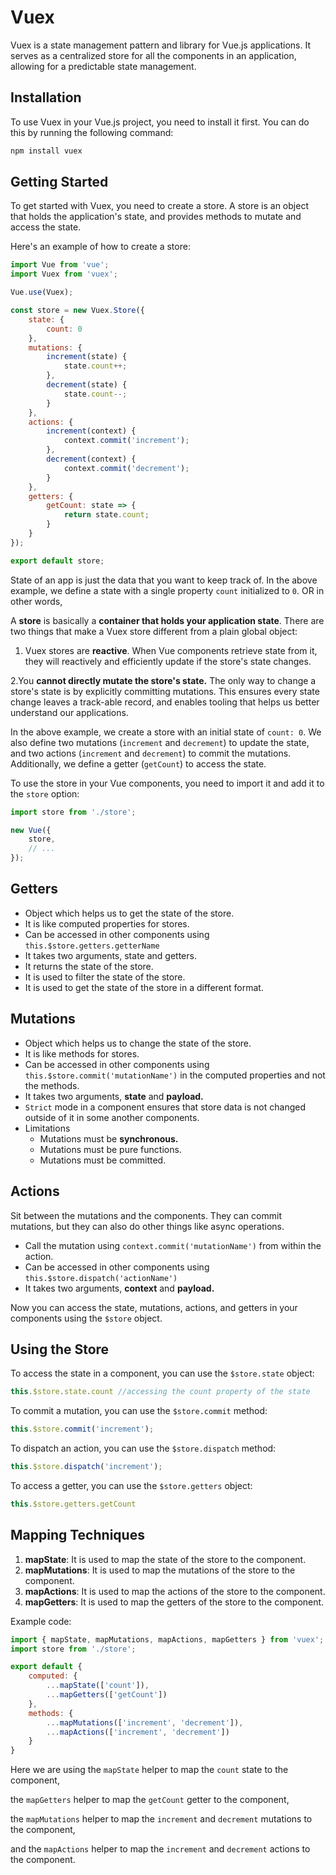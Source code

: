 # Vuex

Vuex is a state management pattern and library for Vue.js applications. It serves as a centralized store for all the components in an application, allowing for a predictable state management.

## Installation

To use Vuex in your Vue.js project, you need to install it first. You can do this by running the following command:

```bash
npm install vuex
```

## Getting Started

To get started with Vuex, you need to create a store. A store is an object that holds the application's state, and provides methods to mutate and access the state.

Here's an example of how to create a store:

```javascript
import Vue from 'vue';
import Vuex from 'vuex';

Vue.use(Vuex);

const store = new Vuex.Store({
    state: {
        count: 0
    },
    mutations: {
        increment(state) {
            state.count++;
        },
        decrement(state) {
            state.count--;
        }
    },
    actions: {
        increment(context) {
            context.commit('increment');
        },
        decrement(context) {
            context.commit('decrement');
        }
    },
    getters: {
        getCount: state => {
            return state.count;
        }
    }
});

export default store;
```

State of an app is just the data that you want to keep track of. In the above example, we define a state with a single property `count` initialized to `0`. OR in other words,

A **store** is basically a **container that holds your application state**. There are two things that make a Vuex store different from a plain global object:
1. Vuex stores are **reactive**. When Vue components retrieve state from it, they will reactively and efficiently update if the store's state changes.

2.You **cannot directly mutate the store's state.** The only way to change a store's state is by explicitly committing mutations. This ensures every state change leaves a track-able record, and enables tooling that helps us better understand our applications.

In the above example, we create a store with an initial state of `count: 0`. We also define two mutations (`increment` and `decrement`) to update the state, and two actions (`increment` and `decrement`) to commit the mutations. Additionally, we define a getter (`getCount`) to access the state.

To use the store in your Vue components, you need to import it and add it to the `store` option:

```javascript
import store from './store';

new Vue({
    store,
    // ...
});
```

## Getters

- Object which helps us to get the state of the store. 
- It is like computed properties for stores.
- Can be accessed in other components using `this.$store.getters.getterName`
- It takes two arguments, state and getters.
- It returns the state of the store.
- It is used to filter the state of the store.
- It is used to get the state of the store in a different format.

## Mutations

- Object which helps us to change the state of the store.
- It is like methods for stores.
- Can be accessed in other components using `this.$store.commit('mutationName')` in the computed properties and not the methods.
- It takes two arguments, **state** and **payload.**
- `Strict` mode in a component ensures that store data is not changed outside of it in some another components.
- Limitations
    - Mutations must be **synchronous.**
    - Mutations must be pure functions.
    - Mutations must be committed.

## Actions
Sit between the mutations and the components. They can commit mutations, but they can also do other things like async operations.
- Call the mutation using `context.commit('mutationName')` from within the action.
- Can be accessed in other components using `this.$store.dispatch('actionName')`
- It takes two arguments, **context** and **payload.**

Now you can access the state, mutations, actions, and getters in your components using the `$store` object.

## Using the Store

To access the state in a component, you can use the `$store.state` object:

```javascript
this.$store.state.count //accessing the count property of the state 
```

To commit a mutation, you can use the `$store.commit` method:

```javascript
this.$store.commit('increment');
```

To dispatch an action, you can use the `$store.dispatch` method:

```javascript
this.$store.dispatch('increment');
```

To access a getter, you can use the `$store.getters` object:

```javascript
this.$store.getters.getCount
```
## Mapping Techniques
1. **mapState**: It is used to map the state of the store to the component.
2. **mapMutations**: It is used to map the mutations of the store to the component.
3. **mapActions**: It is used to map the actions of the store to the component.
4. **mapGetters**: It is used to map the getters of the store to the component.

Example code:
```javascript
import { mapState, mapMutations, mapActions, mapGetters } from 'vuex';
import store from './store';

export default {
    computed: {
        ...mapState(['count']),
        ...mapGetters(['getCount'])
    },
    methods: {
        ...mapMutations(['increment', 'decrement']),
        ...mapActions(['increment', 'decrement'])
    }
}
```
Here we are using the `mapState` helper to map the `count` state to the component, 

the `mapGetters` helper to map the `getCount` getter to the component, 

the `mapMutations` helper to map the `increment` and `decrement` mutations to the component, 

and the `mapActions` helper to map the `increment` and `decrement` actions to the component.







